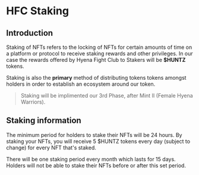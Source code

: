 # HFC Staking

## Introduction

Staking of NFTs refers to the locking of NFTs for certain amounts of time on a platform or protocol to receive staking rewards and other privileges. In our case the rewards offered by Hyena Fight Club to Stakers will be **$HUNTZ** tokens. 

Staking is also the **primary** method of distributing tokens tokens amongst holders in order to establish an ecosystem around our token. 

> Staking will be implimented our 3rd Phase, after Mint II (Female Hyena Warriors).

## Staking information

The minimum period for holders to stake their NFTs will be 24 hours. By staking your NFTs, you will receive 5 $HUNTZ tokens every day (subject to change) for every NFT that's staked. 

There will be one staking period every month which lasts for 15 days. Holders will not be able to stake their NFTs before or after this set period.
